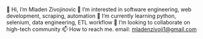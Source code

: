 👋 Hi, I’m Mladen Zivojinovic
👀 I’m interested in software engineering, web development, scraping, automation
🌱 I’m currently learning python, selenium, data engineering, ETL workflow
💞️ I’m looking to collaborate on high-tech community
📫 How to reach me. email: mladenzivoji1@gmail.com
